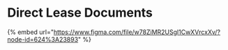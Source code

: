 # Direct Lease Documents

{% embed url="https://www.figma.com/file/w78ZiMR2USgl1CwXVrcxXv/?node-id=624%3A23893" %}



